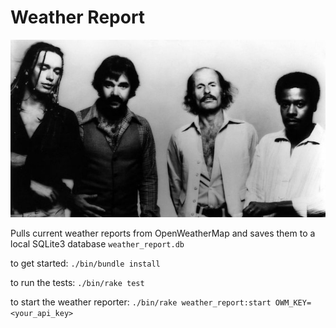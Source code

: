 Weather Report
==============
![image of weather report](https://raw.githubusercontent.com/natively/weather_report/master/wr.jpg)

Pulls current weather reports from OpenWeatherMap and saves them to a local SQLite3 database `weather_report.db`

to get started:
`./bin/bundle install`

to run the tests:
`./bin/rake test`

to start the weather reporter:
`./bin/rake weather_report:start OWM_KEY=<your_api_key>`
